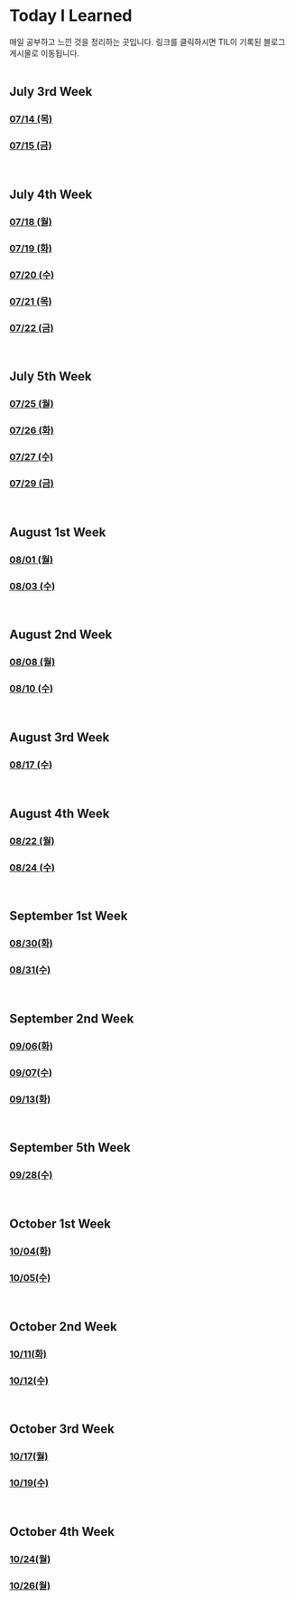 # Today I Learned

매일 공부하고 느낀 것을 정리하는 곳입니다.
링크를 클릭하시면 TIL이 기록된 블로그 게시물로 이동됩니다.
<br><br>

## July 3rd Week

### [07/14 (목)](https://www.joyful.icu/til/220714)

### [07/15 (금)](https://www.joyful.icu/til/220715)

<br>

## July 4th Week

### [07/18 (월)](https://www.joyful.icu/til/220718)

### [07/19 (화)](https://www.joyful.icu/til/220719)

### [07/20 (수)](https://www.joyful.icu/til/220720)

### [07/21 (목)](https://www.joyful.icu/til/220721)

### [07/22 (금)](https://www.joyful.icu/til/220722)

<br>

## July 5th Week

### [07/25 (월)](https://www.joyful.icu/til/220725)

### [07/26 (화)](https://www.joyful.icu/til/220726)

### [07/27 (수)](https://www.joyful.icu/til/220727)

### [07/29 (금)](https://www.joyful.icu/til/220729)

<br>

## August 1st Week

### [08/01 (월)](https://www.joyful.icu/til/220801)

### [08/03 (수)](https://www.joyful.icu/til/220803)

<br>

## August 2nd Week

### [08/08 (월)](https://www.joyful.icu/til/220808)

### [08/10 (수)](https://www.joyful.icu/til/220810)

<br>

## August 3rd Week

### [08/17 (수)](https://www.joyful.icu/til/220817)

<br>

## August 4th Week

### [08/22 (월)](https://www.joyful.icu/til/220822)

### [08/24 (수)](https://www.joyful.icu/til/220824)

<br>

## September 1st Week

### [08/30(화)](https://www.joyful.icu/til/220830)

### [08/31(수)](https://www.joyful.icu/til/220831)

<br>

## September 2nd Week

### [09/06(화)](https://www.joyful.icu/til/220906)

### [09/07(수)](https://www.joyful.icu/til/220907)

### [09/13(화)](https://www.joyful.icu/til/220913)

<br>

## September 5th Week

### [09/28(수)](https://www.joyful.icu/til/220928)

<br>

## October 1st Week

### [10/04(화)](https://www.joyful.icu/til/221004)

### [10/05(수)](https://www.joyful.icu/til/221005)

<br>

## October 2nd Week

### [10/11(화)](https://www.joyful.icu/til/221011)

### [10/12(수)](https://www.joyful.icu/til/221012)

<br>

## October 3rd Week

### [10/17(월)](https://www.joyful.icu/til/221017)

### [10/19(수)](https://www.joyful.icu/til/221019)

<br>

## October 4th Week

### [10/24(월)](https://www.joyful.icu/til/221024)

### [10/26(월)](https://www.joyful.icu/til/221026)